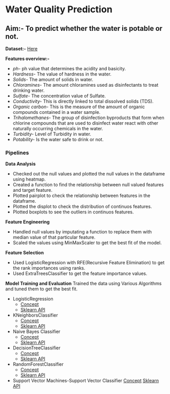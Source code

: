 # Water Quality Prediction
## Aim:- To predict whether the water is potable or not.
**Dataset:-** [Here](https://raw.githubusercontent.com/amankharwal/Website-data/master/water_potability.csv)

**Features overview:-**
- *ph-* ph value that determines the acidity and basicity.
- *Hardness-* The value of hardness in the water.
- *Solids-* The amount of solids in water.
- *Chloramines-* The amount chloramines used as disinfectants to treat drinking water.
- *Sulfate-* The concentration value of Sulfate.
- *Conductivity-* This is directly linked to total dissolved solids (TDS).
- *Organic carbon-* This is the measure of the amount of organic compounds contained in a water sample.
- *Trihalomethanes-* The group of disinfection byproducts that form when chlorine compounds that are used to disinfect water react with other naturally occurring chemicals in the water.
- *Turbidity-* Level of Turbidity in water.
- *Potability-* Is the water safe to drink or not.

### Pipelines
**Data Analysis**
- Checked out the null values and plotted the null values in the dataframe using heatmap.
- Created a function to find the relationship between null valued features and target feature.
- Plotted pairplot to check the relationship between features in the dataframe.
- Plotted the displot to check the distribution of continuos features.
- Plotted boxplots to see the outliers in continuos features.

**Feature Engineering**
- Handled null values by imputating a function to replace them with median value of that particular feature.
- Scaled the values using MinMaxScaler to get the best fit of the model.

**Feature Selection**
- Used LogisticRegression with RFE(Recursive Feature Elimination) to get the rank importances using ranks.
- Used ExtraTreesClassifier to get the feature importance values.

**Model Training and Evaluation**
Trained the data using Various Algorithms and tuned them to get the best fit.
- LogisticRegression 
  - [Concept](https://searchbusinessanalytics.techtarget.com/definition/logistic-regression#:~:text=Logistic%20regression%20is%20a%20statistical,observations%20of%20a%20data%20set.&text=A%20logistic%20regression%20model%20predicts,or%20more%20existing%20independent%20variables.)
  - [Sklearn API](https://scikit-learn.org/stable/modules/generated/sklearn.linear_model.LogisticRegression.html)
- KNeighborsClassifier
  - [Concept](https://learn.g2.com/k-nearest-neighbor)
  - [Sklearn API](https://scikit-learn.org/stable/modules/generated/sklearn.neighbors.KNeighborsClassifier.html)
- Naive Bayes Classifier
  - [Concept](https://www.kdnuggets.com/2020/06/naive-bayes-algorithm-everything.html)
  - [Sklearn API](https://scikit-learn.org/stable/modules/naive_bayes.html)
- DecisionTreeClassifier
  - [Concept](https://www.saedsayad.com/decision_tree.htm#:~:text=Decision%20Tree%20%2D%20Classification,decision%20tree%20is%20incrementally%20developed.&text=Decision%20trees%20can%20handle%20both%20categorical%20and%20numerical%20data)
  - [Sklearn API](https://scikit-learn.org/stable/modules/generated/sklearn.tree.DecisionTreeClassifier.html)
- RandomForestClassifier
  - [Concept](https://www.analyticsvidhya.com/blog/2021/06/understanding-random-forest/)
  - [Sklearn API](https://scikit-learn.org/stable/modules/generated/sklearn.ensemble.RandomForestClassifier.html)
- Support Vector Machines-Support Vector Classifier
  [Concept](https://www.analyticsvidhya.com/blog/2017/09/understaing-support-vector-machine-example-code/)
  [Sklearn API](https://scikit-learn.org/stable/modules/generated/sklearn.svm.SVC.html)
    
